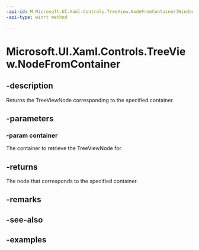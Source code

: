```yaml
---
-api-id: M:Microsoft.UI.Xaml.Controls.TreeView.NodeFromContainer(Windows.UI.Xaml.DependencyObject)
-api-type: winrt method

---
```

<!-- Method syntax.
public TreeViewNode TreeView.NodeFromContainer(DependencyObject container)
-->

# Microsoft.UI.Xaml.Controls.TreeView.NodeFromContainer


## -description

Returns the TreeViewNode corresponding to the specified container.


## -parameters

### -param container

The container to retrieve the TreeViewNode for.


## -returns

The node that corresponds to the specified container.


## -remarks


## -see-also


## -examples


